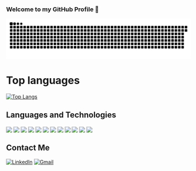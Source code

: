 ### Welcome to my GitHub Profile 👋

<!--
**portega017/portega017** is a ✨ _special_ ✨ repository because its `README.md` (this file) appears on your GitHub profile.

Here are some ideas to get you started:

- 🔭 I’m currently working on ...
- 🌱 I’m currently learning ...
- 👯 I’m looking to collaborate on ...
- 🤔 I’m looking for help with ...
- 💬 Ask me about ...
- 📫 How to reach me: ...
- 😄 Pronouns: ...
- ⚡ Fun fact: ...
-->
![snake gif](./github-contribution-grid-snake.svg)
<!--![3d_contribution](./profile-3d-contrib/profile-night-green.svg)-->

 # Top languages
[![Top Langs](https://github-readme-stats.vercel.app/api/top-langs/?username=portega017&layout=compact&theme=vision-friendly-dark&count_private=true&langs_count=100)](https://github.com/portega017)

## Languages and Technologies

<div style="display: incline_block"><cbr>
  <img align="center" heigth ="30" width="40" src="https://cdn.jsdelivr.net/gh/devicons/devicon/icons/vscode/vscode-original.svg"/>
  <img align="center" heigth ="30" width="40" src="https://cdn.jsdelivr.net/gh/devicons/devicon/icons/docker/docker-original.svg"/>
  <img align="center" heigth ="30" width="40" src="https://cdn.jsdelivr.net/gh/devicons/devicon/icons/raspberrypi/raspberrypi-original.svg"/>
  <img align="center" heigth ="30" width="40" src="https://cdn.jsdelivr.net/gh/devicons/devicon/icons/linux/linux-original.svg"/>
  <img align="center" heigth ="30" width="40" src="https://cdn.jsdelivr.net/gh/devicons/devicon/icons/c/c-original.svg"/>
  <img align="center" heigth ="30" width="40" src="https://cdn.jsdelivr.net/gh/devicons/devicon/icons/mysql/mysql-original.svg" />
  <img align="center" heigth ="30" width="40" src="https://cdn.jsdelivr.net/gh/devicons/devicon/icons/java/java-original.svg"/>
  <img align="center" heigth ="30" width="40" src="https://cdn.jsdelivr.net/gh/devicons/devicon/icons/python/python-original.svg" />
  <img align="center" heigth ="30" width="40" src="https://cdn.jsdelivr.net/gh/devicons/devicon/icons/html5/html5-original.svg" />
  <img align="center" heigth ="30" width="40" src="https://cdn.jsdelivr.net/gh/devicons/devicon/icons/javascript/javascript-original.svg" />
  <img align="center" heigth ="30" width="40" src="https://cdn.jsdelivr.net/gh/devicons/devicon/icons/nodejs/nodejs-original.svg" />
  <img align="center" heigth ="30" width="40" src="https://cdn.jsdelivr.net/gh/devicons/devicon/icons/bootstrap/bootstrap-original.svg" />
  
  
  
 
  </div>

## Contact Me

[![LinkedIn](https://img.shields.io/badge/LinkedIn-blue?style=for-the-badge&logo=Linkedin&logoColor=white)](https://www.linkedin.com/in/pablo-ortega-arenas/?lipi=urn%3Ali%3Apage%3Ad_flagship3_feed%3Bke8NsHzuQYawZXPf5%2FF1eg%3D%3D)
[![Gmail](https://img.shields.io/badge/Gmail-red?style=for-the-badge&logo=Gmail&logoColor=white)](mailto:p.ortegarenas@gmail.com)

<!--Visitor count<br>
  <img src="https://profile-counter.glitch.me/portega017/count.svg" />-->
